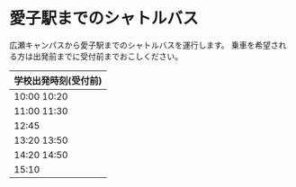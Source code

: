 # 愛子駅までのシャトルバス

広瀬キャンパスから愛子駅までのシャトルバスを運行します。
乗車を希望される方は出発前までに受付前までおこしください。

|学校出発時刻(受付前)|
|---|
|10:00 10:20|
|11:00 11:30|
|12:45|
|13:20 13:50|
|14:20 14:50|
|15:10|


